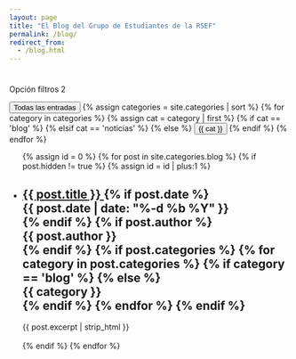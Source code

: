 ```yaml
---
layout: page
title: "El Blog del Grupo de Estudiantes de la RSEF"
permalink: /blog/
redirect_from:
  - /blog.html
---
```

<!-- FANCIER BLOG PRESENTATION IN DEVELOPMENT (WE NEED TO ATTRACT ATTENTION)
<!DOCTYPE html>
<html>
<head>
<meta name="viewport" content="width=device-width, initial-scale=1">
<style>
* {
  box-sizing: border-box;
}

/* Add a gray background color with some padding */
body {
  font-family: Arial;
  padding: 20px;
  background: #f1f1f1;
}

/* Header/Blog Title */
.header {
  padding: 30px;
  font-size: 40px;
  text-align: center;
  background: white;
}

/* Create two unequal columns that floats next to each other */
/* Left column */
.leftcolumn {   
  float: left;
  width: 75%;
}

/* Right column */
.rightcolumn {
  float: left;
  width: 25%;
  padding-left: 20px;
}

/* Fake image */
.fakeimg {
  background-color: #aaa;
  width: 100%;
  padding: 20px;
}

/* Add a card effect for articles */
.card {
   background-color: white;
   padding: 20px;
   margin-top: 20px;
}

/* Clear floats after the columns */
.row:after {
  content: "";
  display: table;
  clear: both;
}

/* Footer */
.footer {
  padding: 20px;
  text-align: center;
  background: #ddd;
  margin-top: 20px;
}

/* Responsive layout - when the screen is less than 800px wide, make the two columns stack on top of each other instead of next to each other */
@media screen and (max-width: 800px) {
  .leftcolumn, .rightcolumn {   
    width: 100%;
    padding: 0;
  }
}
</style>
</head>
<body>

<div class="row">
  <div class="leftcolumn">
    <div class="card">
      <h2>¿QUIERES PUBLICAR CON NOSOTROS?</h2>
      <h5>Title description, Dec 7, 2017</h5>
      <div class="fakeimg" style="height:200px;">Image</div>
      <p>Some text..</p>
      <p>¿Te apetecería publicar algún artículo en nuestra web? ¿Eres un ávido divulgador científico que busca lectores? No dudes en contactarnos. ¡Esperamos tu mensaje!</p>
    </div>
  </div>
  <div class="rightcolumn">
    <div class="card">
      <h2>El autor</h2>
      <div class="fakeimg" style="height:100px;">Image</div>
      <p>Some text about me in culpa qui officia deserunt mollit anim..</p>
    </div>
    <div class="card">
      <h3>Popular Post</h3>
      <div class="fakeimg">Image</div><br>
      <div class="fakeimg">Image</div><br>
      <div class="fakeimg">Image</div>
    </div>
    <div class="card">
      <h3>Follow Me</h3>
      <p>Some text..</p>
    </div>
  </div>
</div>

</body>
</html>
-->


<div class="row center" style="padding-top: 10px">
  <p>Opción filtros 2</p>
<button class="chip_button" id="All" onclick="filterUsingCategory('All')">
  Todas las entradas
</button>
{% assign categories = site.categories | sort %}
{% for category in categories %}
  {% assign cat = category | first %}
  {% if cat == 'blog' %}
  {% elsif cat == 'noticias' %}
  {% else %}
  <button class="chip_button" id="{{ cat }}" onclick="filterUsingCategory(this.id)">
    {{ cat }}
  </button>
  {% endif %}
{% endfor %}
</div>

<ul class="post-list">
  {% assign id = 0 %}
  {% for post in site.categories.blog %}
    {% if post.hidden != true %}
      {% assign id = id | plus:1 %}
      <div  id="{{id}}">
      <li>
        <h2>
          <a class="post-link" href="{{ post.url | prepend: site.baseurl }}">
            {{ post.title }}
          </a>
          {% if post.date %}
            <div class="chip">
              <span class="post-meta">
                {{ post.date | date: "%-d %b %Y" }}
              </span>
            </div>
          {% endif %}
          {% if post.author %}
            <div class="chip">
              <span class="post-meta">
                {{ post.author }}
              </span>
            </div>
          {% endif %}
          {% if post.categories %}
            {% for category in post.categories %}
              {% if category == 'blog' %}
                {% else %}
                  <div class="chip">
                    <span class="post-meta">
                      {{ category }}
                    </span>
                  </div>
              {% endif %}
            {% endfor %}
          {% endif %}
        </h2>
        <div class="entry-content">
          {{ post.excerpt | strip_html }}
        </div>
        <br>
        </li>
        <div class="divider">
        </div>
      </div>
    {% endif %}
  {% endfor %}
</ul>

<script type="text/javascript">
  function filterUsingCategory(selectedCategory) {
    var id = 0;
    {% for post in site.categories.blog %}
      var cats = {{ post.categories | jsonify }}

      var postDiv = document.getElementById(++id);
      postDiv.style.display =
        (selectedCategory == 'All' || cats.includes(selectedCategory)) 
          ? 'unset' 
          : 'none';
    {% endfor %}
  }
</script>
